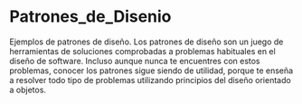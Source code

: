 # Patrones_de_Disenio
Ejemplos de patrones de diseño.
Los patrones de diseño son un juego de herramientas de soluciones comprobadas a problemas habituales en el diseño de software. 
Incluso aunque nunca te encuentres con estos problemas, conocer los patrones sigue siendo de utilidad, 
porque te enseña a resolver todo tipo de problemas utilizando principios del diseño orientado a objetos.
